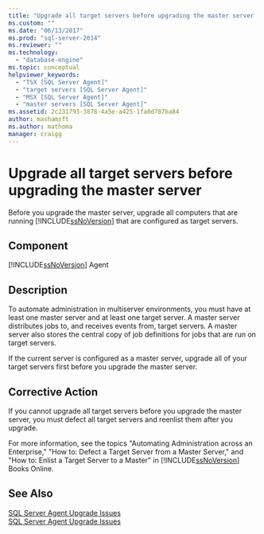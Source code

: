 ```yaml
---
title: "Upgrade all target servers before upgrading the master server | Microsoft Docs"
ms.custom: ""
ms.date: "06/13/2017"
ms.prod: "sql-server-2014"
ms.reviewer: ""
ms.technology: 
  - "database-engine"
ms.topic: conceptual
helpviewer_keywords: 
  - "TSX [SQL Server Agent]"
  - "target servers [SQL Server Agent]"
  - "MSX [SQL Server Agent]"
  - "master servers [SQL Server Agent]"
ms.assetid: 2c231793-3878-4a5e-a425-1fa0d787ba84
author: mashamsft
ms.author: mathoma
manager: craigg
---
```

# Upgrade all target servers before upgrading the master server
  Before you upgrade the master server, upgrade all computers that are running [!INCLUDE[ssNoVersion](../../includes/ssnoversion-md.md)] that are configured as target servers.  
  
## Component  
 [!INCLUDE[ssNoVersion](../../includes/ssnoversion-md.md)] Agent  
  
## Description  
 To automate administration in multiserver environments, you must have at least one master server and at least one target server. A master server distributes jobs to, and receives events from, target servers. A master server also stores the central copy of job definitions for jobs that are run on target servers.  
  
 If the current server is configured as a master server, upgrade all of your target servers first before you upgrade the master server.  
  
## Corrective Action  
 If you cannot upgrade all target servers before you upgrade the master server, you must defect all target servers and reenlist them after you upgrade.  
  
 For more information, see the topics "Automating Administration across an Enterprise," "How to: Defect a Target Server from a Master Server," and "How to: Enlist a Target Server to a Master" in [!INCLUDE[ssNoVersion](../../includes/ssnoversion-md.md)] Books Online.  
  
## See Also  
 [SQL Server Agent Upgrade Issues](../../../2014/sql-server/install/sql-server-agent-upgrade-issues.md)   
 [SQL Server Agent Upgrade Issues](../../../2014/sql-server/install/sql-server-agent-upgrade-issues.md)  
  
  
